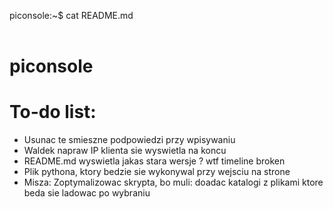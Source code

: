 <span id="a">piconsole</span>:<span id="b">~</span><span id="c">$</span> cat README.md<br/><br/>
# piconsole

# To-do list:
* Usunac te smieszne podpowiedzi przy wpisywaniu
* Waldek napraw IP klienta sie wyswietla na koncu
* README.md wyswietla jakas stara wersje ? wtf timeline broken
* Plik pythona, ktory bedzie sie wykonywal przy wejsciu na strone
* Misza: Zoptymalizowac skrypta, bo muli: doadac katalogi z plikami ktore beda sie ladowac po wybraniu
<br>
